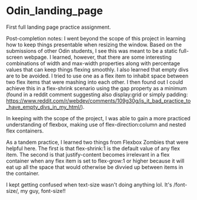 # Odin_landing_page

First full landing page practice assignment.

Post-completion notes:
I went beyond the scope of this project in learning how to keep things presentable when resizing the window. Based on the submissions of other Odin students, I see this was meant to be a static full-screen webpage.
I learned, however, that there are some interesting combinations of width and max-width properties along with percentage values that can keep things flexing smoothly.
I also learned that empty divs are to be avoided. I tried to use one as a flex item to inhabit space between two flex items that were mashing into each other. I then found out I could achieve this in a flex-shrink scenario using the gap property as a minimum (found in a reddit comment suggesting also display:grid or simply padding: https://www.reddit.com/r/webdev/comments/109g30g/is_it_bad_practice_to_have_empty_divs_in_my_html/).

In keeping with the scope of the project, I was able to gain a more practiced understanding of flexbox, making use of flex-direction:column and nested flex containers.

As a tandem practice, I learned two things from Flexbox Zombies that were helpful here. 
The first is that flex-shrink:1 is the default value of any flex item.
The second is that justify-content becomes irrelevant in a flex container when any flex item is set to flex-grow:1 or higher because it will eat up all the space that would otherwise be divvied up between items in the container.

I kept getting confused when text-size wasn't doing anything lol. It's /font-size/, my guy, font-size!!